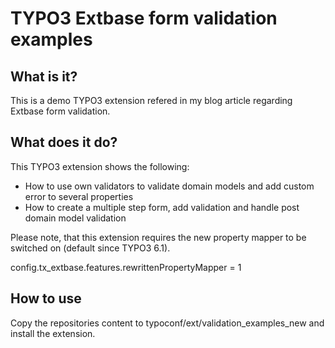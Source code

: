 TYPO3 Extbase form validation examples
======================================

## What is it?

This is a demo TYPO3 extension refered in my blog article regarding Extbase form validation.

## What does it do?

This TYPO3 extension shows the following:

* How to use own validators to validate domain models and add custom error to several properties
* How to create a multiple step form, add validation and handle post domain model validation

Please note, that this extension requires the new property mapper to be switched on (default since TYPO3 6.1).

config.tx_extbase.features.rewrittenPropertyMapper = 1

## How to use

Copy the repositories content to typoconf/ext/validation_examples_new and install the extension.